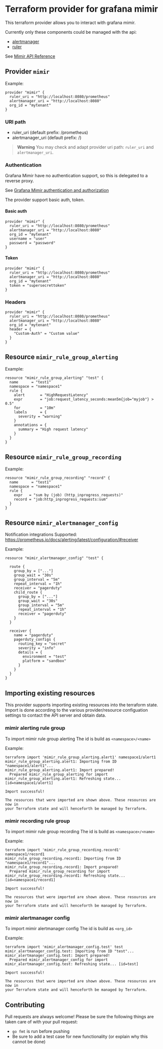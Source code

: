 # Terraform provider for grafana mimir

This terraform provider allows you to interact with grafana mimir.

Currently only these components could be managed with the api:
  - [alertmanager](https://grafana.com/docs/mimir/v2.7.x/operators-guide/architecture/components/alertmanager/)
  - [ruler](https://grafana.com/docs/mimir/v2.7.x/operators-guide/architecture/components/ruler/)


See [Mimir API Reference](https://grafana.com/docs/mimir/v2.7.x/operators-guide/reference-http-api/)

## Provider `mimir`

Example:

```
provider "mimir" {
  ruler_uri = "http://localhost:8080/prometheus"
  alertmanager_uri = "http://localhost:8080"
  org_id = "mytenant"
}
```

### URI path

- ruler_uri (default prefix: /prometheus)
- alertmanager_uri (default prefix: /)

> **Warning**
> You may check and adapt provider uri path: `ruler_uri` and `alertmanager_uri`.


### Authentication

Grafana Mimir have no authentication support, so this is delegated to a reverse proxy.

See [Grafana Mimir authentication and authorization](https://grafana.com/docs/mimir/v2.7.x/operators-guide/securing/authentication-and-authorization/)

The provider support basic auth, token.

#### Basic auth

```
provider "mimir" {
  ruler_uri = "http://localhost:8080/prometheus"
  alertmanager_uri = "http://localhost:8080"
  org_id = "mytenant"
  username = "user"
  password = "password"
}
```

#### Token

```
provider "mimir" {
  ruler_uri = "http://localhost:8080/prometheus"
  alertmanager_uri = "http://localhost:8080"
  org_id = "mytenant"
  token = "supersecrettoken"
}
```

### Headers

```
provider "mimir" {
  ruler_uri = "http://localhost:8080/prometheus"
  alertmanager_uri = "http://localhost:8080"
  org_id = "mytenant"
  header = {
    "Custom-Auth" = "Custom value"
  }
}
```

## Resource `mimir_rule_group_alerting`

Example:

```
resource "mimir_rule_group_alerting" "test" {
  name      = "test1"
  namespace = "namespace1"
  rule {
    alert       = "HighRequestLatency"
    expr        = "job:request_latency_seconds:mean5m{job="myjob"} > 0.5"
    for         = "10m"
    labels      = {
      severity = "warning"
    }
    annotations = {
      summary = "High request latency"
    }
  }
}
```

## Resource `mimir_rule_group_recording`

Example:

```
resource "mimir_rule_group_recording" "record" {
  name      = "test1"
  namespace = "namespace1"
  rule {
    expr   = "sum by (job) (http_inprogress_requests)"
    record = "job:http_inprogress_requests:sum"
  }
}
```

## Resource `mimir_alertmanager_config`

Notification integrations Supported: https://prometheus.io/docs/alerting/latest/configuration/#receiver

Example:

```
resource "mimir_alertmanager_config" "test" {

  route {
    group_by = ["..."]
    group_wait = "30s"
    group_interval = "5m"
    repeat_interval = "1h"
    receiver = "pagerduty"
    child_route {
      group_by = ["..."]
      group_wait = "30s"
      group_interval = "5m"
      repeat_interval = "1h"
      receiver = "pagerduty"
    }
  }

  receiver {
    name = "pagerduty"
    pagerduty_configs {
      routing_key = "secret"
      severity = "info"
      details = {
        environment = "test"
        platform = "sandbox"
      }
    }
  }
}
```

## Importing existing resources
This provider supports importing existing resources into the terraform state. Import is done according to the various provider/resource configuation settings to contact the API server and obtain data.

### mimir alerting rule group

To import mimir rule group alerting
The id is build as `<namespace>/<name>`

Example:

```
terraform import 'mimir_rule_group_alerting.alert1' namespace1/alert1
mimir_rule_group_alerting.alert1: Importing from ID "namespace1/alert1"...
mimir_rule_group_alerting.alert1: Import prepared!
  Prepared mimir_rule_group_alerting for import
mimir_rule_group_alerting.alert1: Refreshing state... [id=namespace1/alert1]

Import successful!

The resources that were imported are shown above. These resources are now in
your Terraform state and will henceforth be managed by Terraform.

```

### mimir recording rule group

To import mimir rule group recording
The id is build as `<namespace>/<name>`

Example:

```
terraform import 'mimir_rule_group_recording.record1' namespace1/record1
mimir_rule_group_recording.record1: Importing from ID "namespace1/record1"...
mimir_rule_group_recording.record1: Import prepared!
  Prepared mimir_rule_group_recording for import
mimir_rule_group_recording.record1: Refreshing state... [id=namespace1/record1]

Import successful!

The resources that were imported are shown above. These resources are now in
your Terraform state and will henceforth be managed by Terraform.

```

### mimir alertmanager config

To import mimir alertmanager config
The id is build as `<org_id>`

Example:

```
terraform import 'mimir_alertmanager_config.test' test
mimir_alertmanager_config.test: Importing from ID "test"...
mimir_alertmanager_config.test: Import prepared!
  Prepared mimir_alertmanager_config for import
mimir_alertmanager_config.test: Refreshing state... [id=test]

Import successful!

The resources that were imported are shown above. These resources are now in
your Terraform state and will henceforth be managed by Terraform.

```

## Contributing
Pull requests are always welcome! Please be sure the following things are taken care of with your pull request:
* `go fmt` is run before pushing
* Be sure to add a test case for new functionality (or explain why this cannot be done)

